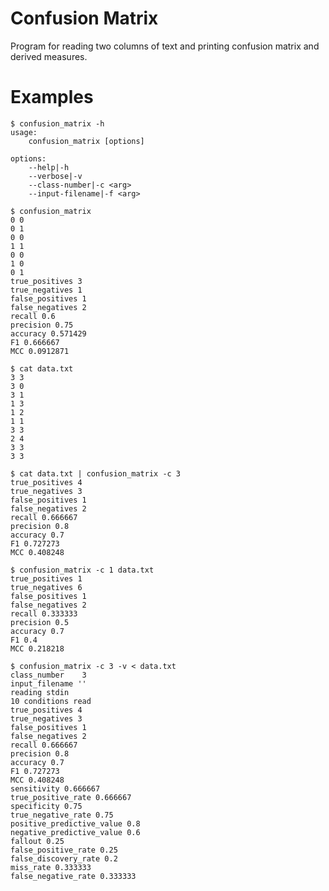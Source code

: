# Confusion Matrix

Program for reading two columns of text and printing confusion matrix and
derived measures.

# Examples

    $ confusion_matrix -h
    usage:
        confusion_matrix [options]

    options:
        --help|-h
        --verbose|-v
        --class-number|-c <arg>
        --input-filename|-f <arg>

    $ confusion_matrix
    0 0
    0 1
    0 0
    1 1
    0 0
    1 0
    0 1
    true_positives 3
    true_negatives 1
    false_positives 1
    false_negatives 2
    recall 0.6
    precision 0.75
    accuracy 0.571429
    F1 0.666667
    MCC 0.0912871

    $ cat data.txt
    3 3
    3 0
    3 1
    1 3
    1 2
    1 1
    3 3
    2 4
    3 3
    3 3

    $ cat data.txt | confusion_matrix -c 3
    true_positives 4
    true_negatives 3
    false_positives 1
    false_negatives 2
    recall 0.666667
    precision 0.8
    accuracy 0.7
    F1 0.727273
    MCC 0.408248

    $ confusion_matrix -c 1 data.txt
    true_positives 1
    true_negatives 6
    false_positives 1
    false_negatives 2
    recall 0.333333
    precision 0.5
    accuracy 0.7
    F1 0.4
    MCC 0.218218

    $ confusion_matrix -c 3 -v < data.txt
    class_number    3
    input_filename ''
    reading stdin
    10 conditions read
    true_positives 4
    true_negatives 3
    false_positives 1
    false_negatives 2
    recall 0.666667
    precision 0.8
    accuracy 0.7
    F1 0.727273
    MCC 0.408248
    sensitivity 0.666667
    true_positive_rate 0.666667
    specificity 0.75
    true_negative_rate 0.75
    positive_predictive_value 0.8
    negative_predictive_value 0.6
    fallout 0.25
    false_positive_rate 0.25
    false_discovery_rate 0.2
    miss_rate 0.333333
    false_negative_rate 0.333333
